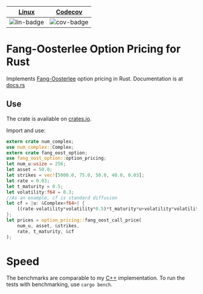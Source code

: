 | [Linux][lin-link] |  [Codecov][cov-link]  |
| :---------------: | :-------------------: |
| ![lin-badge]      | ![cov-badge]          |

[lin-badge]: https://travis-ci.org/phillyfan1138/fang_oost_option_rust.svg?branch=master "Travis build status"
[lin-link]:  https://travis-ci.org/phillyfan1138/fang_oost_option_rust "Travis build status"
[cov-badge]: https://codecov.io/gh/phillyfan1138/fang_oost_option_rust/branch/master/graph/badge.svg
[cov-link]:  https://codecov.io/gh/phillyfan1138/fang_oost_option_rust

# Fang-Oosterlee Option Pricing for Rust

Implements [Fang-Oosterlee](https://mpra.ub.uni-muenchen.de/8914/4/MPRA_paper_8914.pdf) option pricing in Rust.  Documentation is at [docs.rs](https://docs.rs/fang_oost_option/0.21.5/fang_oost_option/)

## Use

The crate is available on [crates.io](https://crates.io/crates/fang_oost_option).

Import and use:

```rust
extern crate num_complex;
use num_complex::Complex;
extern crate fang_oost_option;
use fang_oost_option::option_pricing;
let num_u:usize = 256;
let asset = 50.0;
let strikes = vec![5000.0, 75.0, 50.0, 40.0, 0.03];
let rate = 0.03;
let t_maturity = 0.5;
let volatility:f64 = 0.3; 
//As an example, cf is standard diffusion
let cf = |u: &Complex<f64>| {
    ((rate-volatility*volatility*0.5)*t_maturity*u+volatility*volatility*t_maturity*u*u*0.5).exp()
};
let prices = option_pricing::fang_oost_call_price(
    num_u, asset, &strikes, 
    rate, t_maturity, &cf
);
```


# Speed

The benchmarks are comparable to my [C++](https://github.com/phillyfan1138/FangOost) implementation.  To run the tests with benchmarking, use `cargo bench`.    
